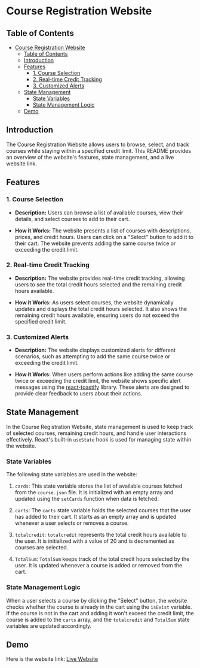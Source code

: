 # Course Registration Website

## Table of Contents

- [Course Registration Website](#course-registration-website)
  - [Table of Contents](#table-of-contents)
  - [Introduction](#introduction)
  - [Features](#features)
    - [1. Course Selection](#1-course-selection)
    - [2. Real-time Credit Tracking](#2-real-time-credit-tracking)
    - [3. Customized Alerts](#3-customized-alerts)
  - [State Management](#state-management)
    - [State Variables](#state-variables)
    - [State Management Logic](#state-management-logic)
  - [Demo](#demo)

## Introduction

The Course Registration Website allows users to browse, select, and track courses while staying within a specified credit limit. This README provides an overview of the website's features, state management, and a live website link.

## Features

### 1. Course Selection

- **Description:** Users can browse a list of available courses, view their details, and select courses to add to their cart.

- **How it Works:** The website presents a list of courses with descriptions, prices, and credit hours. Users can click on a "Select" button to add it to their cart. The website prevents adding the same course twice or exceeding the credit limit.

### 2. Real-time Credit Tracking

- **Description:** The website provides real-time credit tracking, allowing users to see the total credit hours selected and the remaining credit hours available.

- **How it Works:** As users select courses, the website dynamically updates and displays the total credit hours selected. It also shows the remaining credit hours available, ensuring users do not exceed the specified credit limit.

### 3. Customized Alerts

- **Description:** The website displays customized alerts for different scenarios, such as attempting to add the same course twice or exceeding the credit limit.

- **How it Works:** When users perform actions like adding the same course twice or exceeding the credit limit, the website shows specific alert messages using the [react-toastify](https://www.npmjs.com/package/react-toastify) library. These alerts are designed to provide clear feedback to users about their actions.

## State Management

In the Course Registration Website, state management is used to keep track of selected courses, remaining credit hours, and handle user interactions effectively. React's built-in `useState` hook is used for managing state within the website.

### State Variables

The following state variables are used in the website:

1. `cards`: This state variable stores the list of available courses fetched from the `course.json` file. It is initialized with an empty array and updated using the `setCards` function when data is fetched.

2. `carts`: The `carts` state variable holds the selected courses that the user has added to their cart. It starts as an empty array and is updated whenever a user selects or removes a course.

3. `totalcredit`: `totalcredit` represents the total credit hours available to the user. It is initialized with a value of 20 and is decremented as courses are selected.

4. `TotalSum`: `TotalSum` keeps track of the total credit hours selected by the user. It is updated whenever a course is added or removed from the cart.

### State Management Logic

When a user selects a course by clicking the "Select" button, the website checks whether the course is already in the cart using the `isExist` variable. If the course is not in the cart and adding it won't exceed the credit limit, the course is added to the `carts` array, and the `totalcredit` and `TotalSum` state variables are updated accordingly.

## Demo

Here is the website link: [Live Website](stimulating-book.surge.sh)
